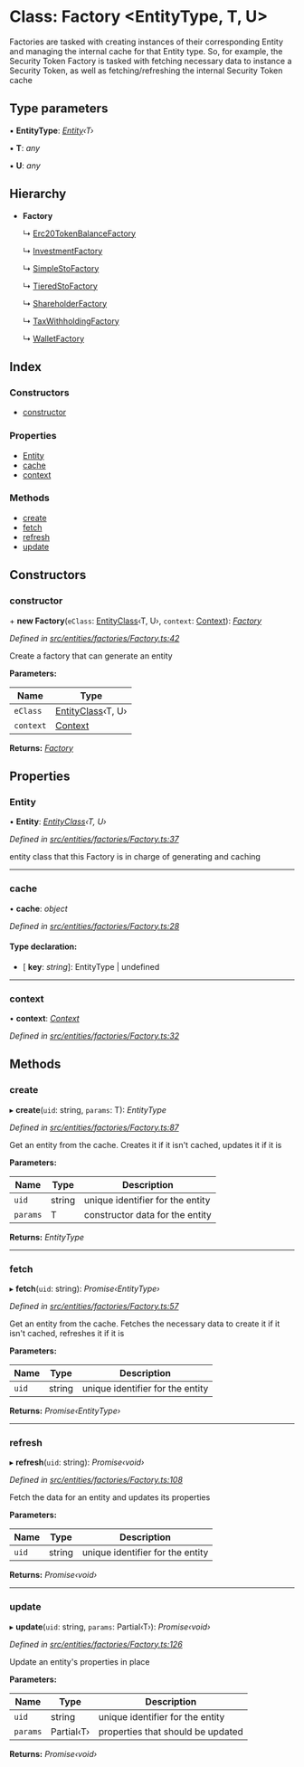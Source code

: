 # Class: Factory <**EntityType, T, U**>

Factories are tasked with creating instances of their corresponding Entity and managing the internal cache for that Entity type.
So, for example, the Security Token Factory is tasked with fetching necessary data to instance a Security Token,
as well as fetching/refreshing the internal Security Token cache

## Type parameters

▪ **EntityType**: _[Entity](_entities_entity_.entity.md)‹T›_

▪ **T**: _any_

▪ **U**: _any_

## Hierarchy

- **Factory**

  ↳ [Erc20TokenBalanceFactory](_entities_factories_erc20tokenbalancefactory_.erc20tokenbalancefactory.md)

  ↳ [InvestmentFactory](_entities_factories_investmentfactory_.investmentfactory.md)

  ↳ [SimpleStoFactory](_entities_factories_simplestofactory_.simplestofactory.md)

  ↳ [TieredStoFactory](_entities_factories_tieredstofactory_.tieredstofactory.md)

  ↳ [ShareholderFactory](_entities_factories_shareholderfactory_.shareholderfactory.md)

  ↳ [TaxWithholdingFactory](_entities_factories_taxwithholdingfactory_.taxwithholdingfactory.md)

  ↳ [WalletFactory](_entities_factories_walletfactory_.walletfactory.md)

## Index

### Constructors

- [constructor](_entities_factories_factory_.factory.md#constructor)

### Properties

- [Entity](_entities_factories_factory_.factory.md#entity)
- [cache](_entities_factories_factory_.factory.md#cache)
- [context](_entities_factories_factory_.factory.md#context)

### Methods

- [create](_entities_factories_factory_.factory.md#create)
- [fetch](_entities_factories_factory_.factory.md#fetch)
- [refresh](_entities_factories_factory_.factory.md#refresh)
- [update](_entities_factories_factory_.factory.md#update)

## Constructors

### constructor

\+ **new Factory**(`eClass`: [EntityClass](../interfaces/_entities_factories_factory_.entityclass.md)‹T, U›, `context`: [Context](_context_.context.md)): _[Factory](_entities_factories_factory_.factory.md)_

_Defined in [src/entities/factories/Factory.ts:42](https://github.com/PolymathNetwork/polymath-sdk/blob/c47ae7a/src/entities/factories/Factory.ts#L42)_

Create a factory that can generate an entity

**Parameters:**

| Name      | Type                                                                           |
| --------- | ------------------------------------------------------------------------------ |
| `eClass`  | [EntityClass](../interfaces/_entities_factories_factory_.entityclass.md)‹T, U› |
| `context` | [Context](_context_.context.md)                                                |

**Returns:** _[Factory](_entities_factories_factory_.factory.md)_

## Properties

### Entity

• **Entity**: _[EntityClass](../interfaces/_entities_factories_factory_.entityclass.md)‹T, U›_

_Defined in [src/entities/factories/Factory.ts:37](https://github.com/PolymathNetwork/polymath-sdk/blob/c47ae7a/src/entities/factories/Factory.ts#L37)_

entity class that this Factory is in charge of generating and caching

---

### cache

• **cache**: _object_

_Defined in [src/entities/factories/Factory.ts:28](https://github.com/PolymathNetwork/polymath-sdk/blob/c47ae7a/src/entities/factories/Factory.ts#L28)_

#### Type declaration:

- \[ **key**: _string_\]: EntityType | undefined

---

### context

• **context**: _[Context](_context_.context.md)_

_Defined in [src/entities/factories/Factory.ts:32](https://github.com/PolymathNetwork/polymath-sdk/blob/c47ae7a/src/entities/factories/Factory.ts#L32)_

## Methods

### create

▸ **create**(`uid`: string, `params`: T): _EntityType_

_Defined in [src/entities/factories/Factory.ts:87](https://github.com/PolymathNetwork/polymath-sdk/blob/c47ae7a/src/entities/factories/Factory.ts#L87)_

Get an entity from the cache. Creates it if it isn't cached, updates it if it is

**Parameters:**

| Name     | Type   | Description                      |
| -------- | ------ | -------------------------------- |
| `uid`    | string | unique identifier for the entity |
| `params` | T      | constructor data for the entity  |

**Returns:** _EntityType_

---

### fetch

▸ **fetch**(`uid`: string): _Promise‹EntityType›_

_Defined in [src/entities/factories/Factory.ts:57](https://github.com/PolymathNetwork/polymath-sdk/blob/c47ae7a/src/entities/factories/Factory.ts#L57)_

Get an entity from the cache. Fetches the necessary data to create it if it isn't cached, refreshes it if it is

**Parameters:**

| Name  | Type   | Description                      |
| ----- | ------ | -------------------------------- |
| `uid` | string | unique identifier for the entity |

**Returns:** _Promise‹EntityType›_

---

### refresh

▸ **refresh**(`uid`: string): _Promise‹void›_

_Defined in [src/entities/factories/Factory.ts:108](https://github.com/PolymathNetwork/polymath-sdk/blob/c47ae7a/src/entities/factories/Factory.ts#L108)_

Fetch the data for an entity and updates its properties

**Parameters:**

| Name  | Type   | Description                      |
| ----- | ------ | -------------------------------- |
| `uid` | string | unique identifier for the entity |

**Returns:** _Promise‹void›_

---

### update

▸ **update**(`uid`: string, `params`: Partial‹T›): _Promise‹void›_

_Defined in [src/entities/factories/Factory.ts:126](https://github.com/PolymathNetwork/polymath-sdk/blob/c47ae7a/src/entities/factories/Factory.ts#L126)_

Update an entity's properties in place

**Parameters:**

| Name     | Type       | Description                       |
| -------- | ---------- | --------------------------------- |
| `uid`    | string     | unique identifier for the entity  |
| `params` | Partial‹T› | properties that should be updated |

**Returns:** _Promise‹void›_
